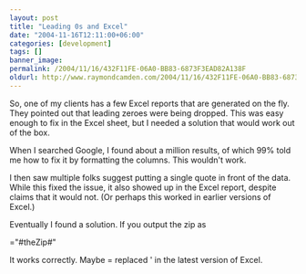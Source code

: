```yaml
---
layout: post
title: "Leading 0s and Excel"
date: "2004-11-16T12:11:00+06:00"
categories: [development]
tags: []
banner_image: 
permalink: /2004/11/16/432F11FE-06A0-BB83-6873F3EAD82A138F
oldurl: http://www.raymondcamden.com/2004/11/16/432F11FE-06A0-BB83-6873F3EAD82A138F
---
```


So, one of my clients has a few Excel reports that are generated on the fly. They pointed out that leading zeroes were being dropped. This was easy enough to fix in the Excel sheet, but I needed a solution that would work out of the box.

When I searched Google, I found about a million results, of which 99% told me how to fix it by formatting the columns. This wouldn't work.

I then saw multiple folks suggest putting a single quote in front of the data. While this fixed the issue, it also showed up in the Excel report, despite claims that it would not. (Or perhaps this worked in earlier versions of Excel.)

Eventually I found a solution. If you output the zip as

="#theZip#"

It works correctly. Maybe = replaced ' in the latest version of Excel.